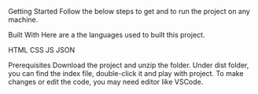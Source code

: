 Getting Started
Follow the below steps to get and to run the project on any machine.

Built With
Here are a the languages used to built this project.

HTML
CSS
JS
JSON

Prerequisites
Download the project and unzip the folder. Under dist folder, you can find the index file, double-click it and play with project.
To make changes or edit the code, you may need editor like VSCode.
